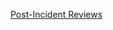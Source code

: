 [Post-Incident Reviews](https://daneweber.github.io/presentations/Post-incidentReviews/Post-incidentReviews.html)

